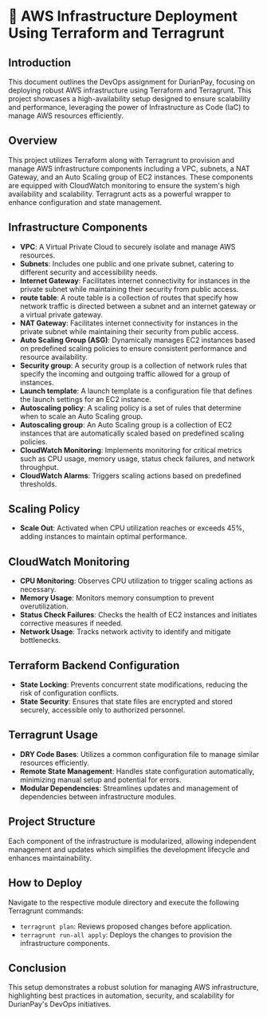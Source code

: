 # 🚀 AWS Infrastructure Deployment Using Terraform and Terragrunt

## Introduction

This document outlines the DevOps assignment for DurianPay, focusing on deploying robust AWS infrastructure using Terraform and Terragrunt. This project showcases a high-availability setup designed to ensure scalability and performance, leveraging the power of Infrastructure as Code (IaC) to manage AWS resources efficiently.

## Overview

This project utilizes Terraform along with Terragrunt to provision and manage AWS infrastructure components including a VPC, subnets, a NAT Gateway, and an Auto Scaling group of EC2 instances. These components are equipped with CloudWatch monitoring to ensure the system's high availability and scalability. Terragrunt acts as a powerful wrapper to enhance configuration and state management.

## Infrastructure Components

- **VPC**: A Virtual Private Cloud to securely isolate and manage AWS resources.
- **Subnets**: Includes one public and one private subnet, catering to different security and accessibility needs.
- **Internet Gateway**: Facilitates internet connectivity for instances in the private subnet while maintaining their security from public access.
- **route table**: A route table is a collection of routes that specify how network traffic is directed between a subnet and an internet gateway or a virtual private gateway.
- **NAT Gateway**: Facilitates internet connectivity for instances in the private subnet while maintaining their security from public access.
- **Auto Scaling Group (ASG)**: Dynamically manages EC2 instances based on predefined scaling policies to ensure consistent performance and resource availability.
- **Security group**: A security group is a collection of network rules that specify the incoming and outgoing traffic allowed for a group of instances.
- **Launch template**: A launch template is a configuration file that defines the launch settings for an EC2 instance.
- **Autoscaling policy**: A scaling policy is a set of rules that determine when to scale an Auto Scaling group.
- **Autoscaling group**: An Auto Scaling group is a collection of EC2 instances that are automatically scaled based on predefined scaling policies.
- **CloudWatch Monitoring**: Implements monitoring for critical metrics such as CPU usage, memory usage, status check failures, and network throughput.
- **CloudWatch Alarms**: Triggers scaling actions based on predefined thresholds.

## Scaling Policy

- **Scale Out**: Activated when CPU utilization reaches or exceeds 45%, adding instances to maintain optimal performance.

## CloudWatch Monitoring

- **CPU Monitoring**: Observes CPU utilization to trigger scaling actions as necessary.
- **Memory Usage**: Monitors memory consumption to prevent overutilization.
- **Status Check Failures**: Checks the health of EC2 instances and initiates corrective measures if needed.
- **Network Usage**: Tracks network activity to identify and mitigate bottlenecks.

## Terraform Backend Configuration

- **State Locking**: Prevents concurrent state modifications, reducing the risk of configuration conflicts.
- **State Security**: Ensures that state files are encrypted and stored securely, accessible only to authorized personnel.

## Terragrunt Usage

- **DRY Code Bases**: Utilizes a common configuration file to manage similar resources efficiently.
- **Remote State Management**: Handles state configuration automatically, minimizing manual setup and potential for errors.
- **Modular Dependencies**: Streamlines updates and management of dependencies between infrastructure modules.

## Project Structure

Each component of the infrastructure is modularized, allowing independent management and updates which simplifies the development lifecycle and enhances maintainability.

## How to Deploy

Navigate to the respective module directory and execute the following Terragrunt commands:
- `terragrunt plan`: Reviews proposed changes before application.
- `terragrunt run-all apply`: Deploys the changes to provision the infrastructure components.

## Conclusion

This setup demonstrates a robust solution for managing AWS infrastructure, highlighting best practices in automation, security, and scalability for DurianPay's DevOps initiatives.